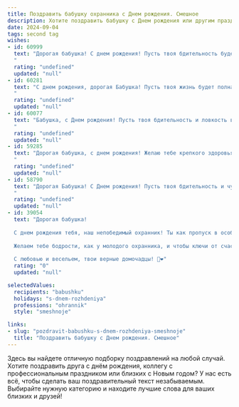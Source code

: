 ```yaml
---
title: Поздравить бабушку охранника c Днем рождения. Смешное
description: Хотите поздравить бабушку c Днем рождения или другим праздником? Наш ИИ создаст незабываемое поздравление, а вы обязательно выделитесь среди других.  
date: 2024-09-04
tags: second tag
wishes:
- id: 60999
  text: "Дорогая бабушка! С днем рождения! Пусть твоя бдительность будет такой же острой, как твой взгляд, а твоя скорость реакции - такой же молниеносной, как твой пендель! Желаю тебе крепкого здоровья, чтобы ты могла и дальше охранять нас от всех невзгод и проказников! 🥳
  "
  rating: "undefined"
  updated: "null"
- id: 60281
  text: "С днем рождения, дорогая Бабушка! Пусть твоя жизнь будет полна не только радости, но и приключений! Главное, чтобы никто не вздумал взломать твою неприступную крепость, охраняемую с любовью и заботой. 😉
  "
  rating: "undefined"
  updated: "null"
- id: 60077
  text: "Бабушка, с Днем рождения! Пусть твоя бдительность и ловкость в охране сладких пирогов от внуков остаются на высоте, а твой авторитет внушает страх только самым вредным мошкам! 😜🎉
  "
  rating: "undefined"
  updated: "null"
- id: 59285
  text: "Дорогая бабушка, с днем рождения! Желаю тебе крепкого здоровья, чтобы ты могла не только охранять свой дом от грабителей, но и от всех напастей, которые подстерегают нас на жизненном пути! 🎉🥳😂
  "
  rating: "undefined"
  updated: "null"
- id: 58790
  text: "Дорогая Бабушка! С Днем рождения! Пусть твоя бдительность и чутье охранника никогда не подводят тебя, даже когда речь идет о внуках, пытающихся украсть кусочек торта! 🍰😜
  "
  rating: "undefined"
  updated: "null"
- id: 39054
  text: "Дорогая бабушка!
  
  С днем рождения тебя, наш непобедимый охранник! Ты как пропуск в особый мир — всегда на страже добра и порядка в нашей семье. Пусть каждый твой день будет полон радости, как лучшее дежурство, а тревоги обходят стороной, как злоумышленник от твоего взгляда!
  
  Желаем тебе бодрости, как у молодого охранника, и чтобы ключи от счастья всегда были при тебе! Пускай здоровье будет крепким, а настроению позавидует самая стойкая система безопасности. В конце концов, кто еще сможет остановить время своим обаянием и юмором?
  
  С любовью и весельем, твои верные домочадцы! 🎉❤️"
  rating: "0"
  updated: "null"

selectedValues:
  recipients: "babushku"
  holidays: "s-dnem-rozhdeniya"
  professions: "ohrannik"
  style: "smeshnoje"

links:
- slug: "pozdravit-babushku-s-dnem-rozhdeniya-smeshnoje"
  title: "Поздравить бабушку c Днем рождения. Смешное"
---
```


Здесь вы найдете отличную подборку поздравлений на любой случай. 
Хотите поздравить друга с днём рождения, коллегу с профессиональным праздником или близких с Новым годом? У нас есть всё, чтобы сделать ваш поздравительный текст незабываемым. Выбирайте нужную категорию и находите лучшие слова для ваших близких и друзей!

